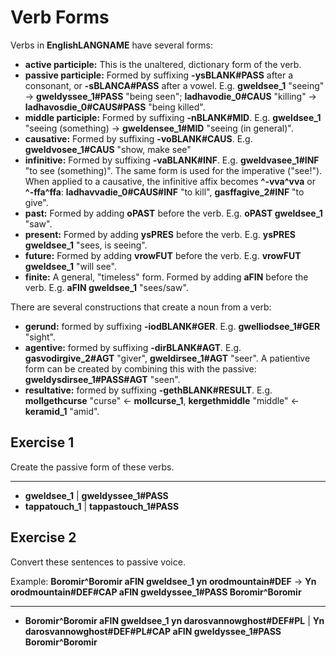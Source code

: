 # Verb Forms

Verbs in __<x-out>English<x-src>LANGNAME</x-src></x-out>__ have several forms:

- **active participle:** This is the unaltered, dictionary form of the verb.
- **passive participle:** Formed by suffixing __<x-out>-ys<x-src>BLANK#PASS</x-src></x-out>__ after a consonant, or __<x-out>-s<x-src>BLANCA#PASS</x-src></x-out>__ after a vowel. E.g. __<x-out>gweld<x-src>see_1</x-src></x-out>__ "seeing" &rarr; __<x-out>gweldys<x-src>see_1#PASS</x-src></x-out>__ "being seen"; __<x-out>ladhavo<x-src>die_0#CAUS</x-src></x-out>__ "killing" &rarr; __<x-out>ladhavos<x-src>die_0#CAUS#PASS</x-src></x-out>__ "being killed".
- **middle participle:** Formed by suffixing __<x-out>-n<x-src>BLANK#MID</x-src></x-out>__. E.g. __<x-out>gweld<x-src>see_1</x-src></x-out>__ "seeing (something) &rarr; __<x-out>gwelden<x-src>see_1#MID</x-src></x-out>__ "seeing (in general)".
- **causative:** Formed by suffixing __<x-out>-vo<x-src>BLANK#CAUS</x-src></x-out>__. E.g. __<x-out>gweldvo<x-src>see_1#CAUS</x-src></x-out>__ "show, make see"
- **infinitive:** Formed by suffixing __<x-out>-va<x-src>BLANK#INF</x-src></x-out>__. E.g. __<x-out>gweldva<x-src>see_1#INF</x-src></x-out>__ "to see (something)". The same form is used for the imperative ("see!").
  When applied to a causative, the infinitive affix becomes __<x-out><x-src>^</x-src></x-out>-<x-out>vva<x-src>^vva</x-src></x-out>__ or __<x-out><x-src>^</x-src></x-out>-<x-out>ffa<x-src>^ffa</x-src></x-out>__: __<x-out>ladhavva<x-src>die_0#CAUS#INF</x-src></x-out>__ "to kill", __<x-out>gasffa<x-src>give_2#INF</x-src></x-out>__ "to give".
- **past:** Formed by adding __<x-out>o<x-src>PAST</x-src></x-out>__ before the verb. E.g. __<x-out>o<x-src>PAST</x-src></x-out> <x-out>gweld<x-src>see_1</x-src></x-out>__ "saw".
- **present:** Formed by adding __<x-out>ys<x-src>PRES</x-src></x-out>__ before the verb. E.g. __<x-out>ys<x-src>PRES</x-src></x-out> <x-out>gweld<x-src>see_1</x-src></x-out>__ "sees, is seeing".
- **future:** Formed by adding __<x-out>vrow<x-src>FUT</x-src></x-out>__ before the verb. E.g. __<x-out>vrow<x-src>FUT</x-src></x-out> <x-out>gweld<x-src>see_1</x-src></x-out>__ "will see".
- **finite:** A general, "timeless" form. Formed by adding __<x-out>a<x-src>FIN</x-src></x-out>__ before the verb. E.g. __<x-out>a<x-src>FIN</x-src></x-out> <x-out>gweld<x-src>see_1</x-src></x-out>__ "sees/saw".

There are several constructions that create a noun from a verb:

- **gerund:** formed by suffixing __<x-out>-iod<x-src>BLANK#GER</x-src></x-out>__. E.g. __<x-out>gwelliod<x-src>see_1#GER</x-src></x-out>__ "sight".
- **agentive:** formed by suffixing __<x-out>-dir<x-src>BLANK#AGT</x-src></x-out>__. E.g. __<x-out>gasvodir<x-src>give_2#AGT</x-src></x-out>__ "giver", __<x-out>gweldir<x-src>see_1#AGT</x-src></x-out>__ "seer". A patientive form can be created by combining this with the passive: __<x-out>gweldysdir<x-src>see_1#PASS#AGT</x-src></x-out>__ "seen".
- **resultative:** formed by suffixing __<x-out>-geth<x-src>BLANK#RESULT</x-src></x-out>__. E.g. __<x-out>mollgeth<x-src>curse</x-src></x-out>__ "curse" &larr; __<x-out>moll<x-src>curse_1</x-src></x-out>__, __<x-out>kergeth<x-src>middle</x-src></x-out>__ "middle" &larr; __<x-out>ker<x-src>amid_1</x-src></x-out>__ "amid".

<div class="exercise">

## Exercise 1

Create the passive form of these verbs.

---

- __<x-out>gweld<x-src>see_1</x-src></x-out>__ | __<x-out>gweldys<x-src>see_1#PASS</x-src></x-out>__
- __<x-out>tappa<x-src>touch_1</x-src></x-out>__ | __<x-out>tappas<x-src>touch_1#PASS</x-src></x-out>__

</div>

<div class="exercise">

## Exercise 2

Convert these sentences to passive voice.

Example: __<x-out>Boromir<x-src>^Boromir</x-src></x-out> <x-out>a<x-src>FIN</x-src></x-out> <x-out>gweld<x-src>see_1</x-src></x-out> <x-out>yn orod<x-src>mountain#DEF</x-src></x-out>__ &rarr; __<x-out>Yn orod<x-src>mountain#DEF#CAP</x-src></x-out> <x-out>a<x-src>FIN</x-src></x-out> <x-out>gweldys<x-src>see_1#PASS</x-src></x-out> <x-out>Boromir<x-src>^Boromir</x-src></x-out>__

---

- __<x-out>Boromir<x-src>^Boromir</x-src></x-out> <x-out>a<x-src>FIN</x-src></x-out> <x-out>gweld<x-src>see_1</x-src></x-out> <x-out>yn darosvannow<x-src>ghost#DEF#PL</x-src></x-out>__ | __<x-out>Yn darosvannow<x-src>ghost#DEF#PL#CAP</x-src></x-out> <x-out>a<x-src>FIN</x-src></x-out> <x-out>gweldys<x-src>see_1#PASS</x-src></x-out> <x-out>Boromir<x-src>^Boromir</x-src></x-out>__

</div>